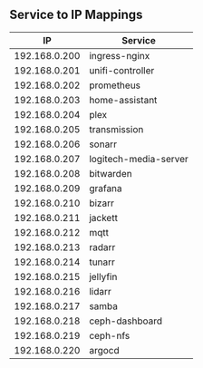 ## Service to IP Mappings

| IP            | Service              |
|---------------|----------------------|
| 192.168.0.200 |ingress-nginx         |
| 192.168.0.201 |unifi-controller      |
| 192.168.0.202 |prometheus            |
| 192.168.0.203 |home-assistant        |
| 192.168.0.204 |plex                  |
| 192.168.0.205 |transmission          |
| 192.168.0.206 |sonarr                |
| 192.168.0.207 |logitech-media-server |
| 192.168.0.208 |bitwarden             |
| 192.168.0.209 |grafana               |
| 192.168.0.210 |bizarr                |
| 192.168.0.211 |jackett               |
| 192.168.0.212 |mqtt                  |
| 192.168.0.213 |radarr                |
| 192.168.0.214 |tunarr                |
| 192.168.0.215 |jellyfin              |
| 192.168.0.216 |lidarr                |
| 192.168.0.217 |samba                 |
| 192.168.0.218 |ceph-dashboard        |
| 192.168.0.219 |ceph-nfs              |
| 192.168.0.220 |argocd                |
